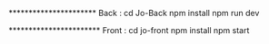 ********************** Back : cd Jo-Back 
                              npm install
                              npm run dev


*********************** Front : cd jo-front
                                npm install 
                                npm start 
